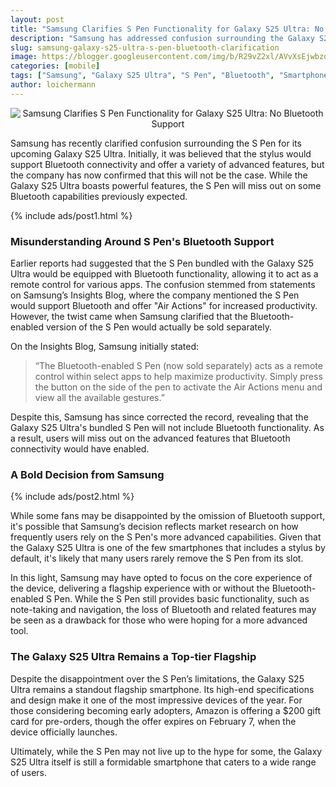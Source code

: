 ```yaml
---
layout: post
title: "Samsung Clarifies S Pen Functionality for Galaxy S25 Ultra: No Bluetooth Support"
description: "Samsung has addressed confusion surrounding the Galaxy S25 Ultra's S Pen, confirming it will not support Bluetooth functionality as initially suggested."
slug: samsung-galaxy-s25-ultra-s-pen-bluetooth-clarification
image: https://blogger.googleusercontent.com/img/b/R29vZ2xl/AVvXsEjwbzoPG4KHRP4nWaYhubAAZF1vTOTYPetZOnr0FPq5p8xVjA1zNbTj7oKEeL9xLOeLkOxx-wGVeMJSS7qgFhx8dFTv67WRIYRDNEmEHigwugeyA_8Xhuj2IvS2MU8sm6kMGHZUqe4df2WAeQj0PDHMkVSnqTjRG9w08WeI7N6VeniPDYJ35v4jMeNuhMf1/s320/Galaxy-S25-Ultra-with-S-Pen-728x473.jpg
categories: [mobile]
tags: ["Samsung", "Galaxy S25 Ultra", "S Pen", "Bluetooth", "Smartphones"]
author: loichermann
---
```


<div style="text-align: center;">
  <img src="https://blogger.googleusercontent.com/img/b/R29vZ2xl/AVvXsEjwbzoPG4KHRP4nWaYhubAAZF1vTOTYPetZOnr0FPq5p8xVjA1zNbTj7oKEeL9xLOeLkOxx-wGVeMJSS7qgFhx8dFTv67WRIYRDNEmEHigwugeyA_8Xhuj2IvS2MU8sm6kMGHZUqe4df2WAeQj0PDHMkVSnqTjRG9w08WeI7N6VeniPDYJ35v4jMeNuhMf1/s320/Galaxy-S25-Ultra-with-S-Pen-728x473.jpg" alt="Samsung Clarifies S Pen Functionality for Galaxy S25 Ultra: No Bluetooth Support">
</div>

Samsung has recently clarified confusion surrounding the S Pen for its upcoming Galaxy S25 Ultra. Initially, it was believed that the stylus would support Bluetooth connectivity and offer a variety of advanced features, but the company has now confirmed that this will not be the case. While the Galaxy S25 Ultra boasts powerful features, the S Pen will miss out on some Bluetooth capabilities previously expected.

{% include ads/post1.html %}

### Misunderstanding Around S Pen's Bluetooth Support

Earlier reports had suggested that the S Pen bundled with the Galaxy S25 Ultra would be equipped with Bluetooth functionality, allowing it to act as a remote control for various apps. The confusion stemmed from statements on Samsung’s Insights Blog, where the company mentioned the S Pen would support Bluetooth and offer "Air Actions" for increased productivity. However, the twist came when Samsung clarified that the Bluetooth-enabled version of the S Pen would actually be sold separately.

On the Insights Blog, Samsung initially stated:

> “The Bluetooth-enabled S Pen (now sold separately) acts as a remote control within select apps to help maximize productivity. Simply press the button on the side of the pen to activate the Air Actions menu and view all the available gestures.”

Despite this, Samsung has since corrected the record, revealing that the Galaxy S25 Ultra's bundled S Pen will not include Bluetooth functionality. As a result, users will miss out on the advanced features that Bluetooth connectivity would have enabled.

### A Bold Decision from Samsung

{% include ads/post2.html %}

While some fans may be disappointed by the omission of Bluetooth support, it's possible that Samsung’s decision reflects market research on how frequently users rely on the S Pen's more advanced capabilities. Given that the Galaxy S25 Ultra is one of the few smartphones that includes a stylus by default, it's likely that many users rarely remove the S Pen from its slot.

In this light, Samsung may have opted to focus on the core experience of the device, delivering a flagship experience with or without the Bluetooth-enabled S Pen. While the S Pen still provides basic functionality, such as note-taking and navigation, the loss of Bluetooth and related features may be seen as a drawback for those who were hoping for a more advanced tool.

### The Galaxy S25 Ultra Remains a Top-tier Flagship

Despite the disappointment over the S Pen’s limitations, the Galaxy S25 Ultra remains a standout flagship smartphone. Its high-end specifications and design make it one of the most impressive devices of the year. For those considering becoming early adopters, Amazon is offering a $200 gift card for pre-orders, though the offer expires on February 7, when the device officially launches.

Ultimately, while the S Pen may not live up to the hype for some, the Galaxy S25 Ultra itself is still a formidable smartphone that caters to a wide range of users.
